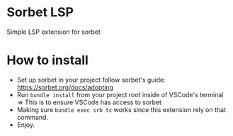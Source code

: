 # Sorbet LSP

Simple LSP extension for sorbet

# How to install

- Set up sorbet in your project follow sorbet's guide: https://sorbet.org/docs/adopting
- Run `bundle install` from your project root inside of VSCode's terminal => This is to ensure VSCode has access to sorbet
- Making sure `bundle exec srb tc` works since this extension rely on that command.
- Enjoy.
